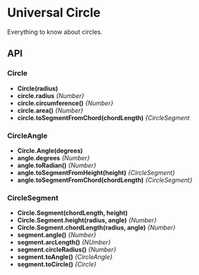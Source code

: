 # Universal Circle

Everything to know about circles.


## API

### Circle

* **Circle(radius)**
* **circle.radius** *{Number}*
* **circle.circumference()** *{Number}*
* **circle.area()** *{Number}*
* **circle.toSegmentFromChord(chordLength)** *{CircleSegment*

### CircleAngle

* **Circle.Angle(degrees)**
* **angle.degrees** *{Number}*
* **angle.toRadian()** *{Number}*
* **angle.toSegmentFromHeight(height)** *{CircleSegment}*
* **angle.toSegmentFromChord(chordLength)** *{CircleSegment}*

### CircleSegment

* **Circle.Segment(chordLength, height)**
* **Circle.Segment.height(radius, angle)** *{Number}*
* **Circle.Segment.chordLength(radius, angle)** *{Number}*
* **segment.angle()** *{Number}*
* **segment.arcLength()** *{NUmber}*
* **segment.circleRadius()** *{Number}*
* **segment.toAngle()** *{CircleAngle}*
* **segment.toCircle()** *{Circle}*
